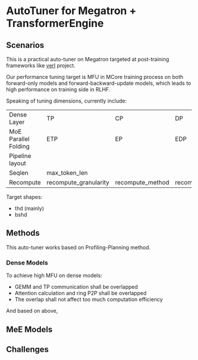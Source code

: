 # AutoTuner for Megatron + TransformerEngine

## Scenarios

This is a practical auto-tuner on Megatron targeted at post-training frameworks like [verl](https://github.com/volcengine/verl) project.

Our performance tuning target is MFU in MCore training process on both forward-only models and forward-backward-update models, which leads to high performance on training side in RLHF.

Speaking of tuning dimensions, currently include:

|   |   |   |   |   |   |
|---|---|---|---|---|---|
|Dense Layer|TP|CP|DP|PP|VPP|
|MoE Parallel Folding|ETP|EP|EDP|||
|Pipeline layout|||||
|Seqlen|max_token_len|||||
|Recompute|recompute_granularity|recompute_method|recompute_num_layers|recompute_modules||

Target shapes:

- thd (mainly)
- bshd

## Methods

This auto-tuner works based on Profiling-Planning method.

### Dense Models

To achieve high MFU on dense models:

- GEMM and TP communication shall be overlapped
- Attention calculation and ring P2P shall be overlapped
- The overlap shall not affect too much computation efficiency

And based on above, 


## MeE Models

## Challenges

